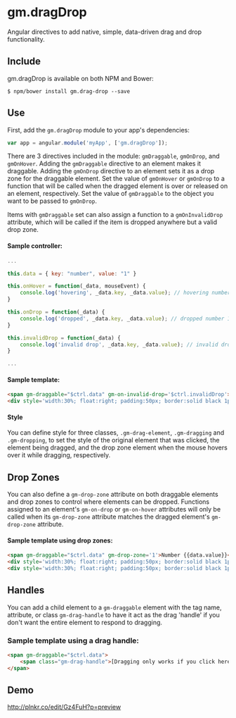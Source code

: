 # gm.dragDrop
Angular directives to add native, simple, data-driven drag and drop functionality.

## Include
gm.dragDrop is available on both NPM and Bower:

    $ npm/bower install gm.drag-drop --save

## Use
First, add the `gm.dragDrop` module to your app's dependencies:

```javascript
var app = angular.module('myApp', ['gm.dragDrop']);
```

There are 3 directives included in the module: `gmDraggable`, `gmOnDrop`, and `gmOnHover`. Adding the `gmDraggable` directive to an element makes it draggable. Adding the `gmOnDrop` directive to an element sets it as a drop zone for the draggable element. Set the value of `gmOnHover` or `gmOnDrop` to a function that will be called when the dragged element is over or released on an element, respectively. Set the value of `gmDraggable` to the object you want to be passed to `gmOnDrop`.

Items with `gmDraggable` set can also assign a function to a `gmOnInvalidDrop` attribute, which will be called if the item is dropped anywhere but a valid drop zone.

#### Sample controller:
```javascript
...

this.data = { key: "number", value: "1" }

this.onHover = function(_data, mouseEvent) {
    console.log('hovering', _data.key, _data.value); // hovering number 1
}

this.onDrop = function(_data) {
    console.log('dropped', _data.key, _data.value); // dropped number 1
}

this.invalidDrop = function(_data) {
    console.log('invalid drop', _data.key, _data.value); // invalid drop number 1
}

...
```

#### Sample template:
```html
<span gm-draggable="$ctrl.data" gm-on-invalid-drop='$ctrl.invalidDrop'>Number {{data.value}}</span>
<div style='width:30%; float:right; padding:50px; border:solid black 1px' gm-on-drop="$ctrl.onDrop" gm-on-hover='$ctrl.onHover'>Drop Area</div>
```

#### Style
You can define style for three classes, `.gm-drag-element`, `.gm-dragging` and `.gm-dropping`, to set the style of the original element that was clicked, the element being dragged, and the drop zone element when the mouse hovers over it while dragging, respectively.

## Drop Zones
You can also define a `gm-drop-zone` attribute on both draggable elements and drop zones to control where elements can be dropped. Functions assigned to an element's `gm-on-drop` or `gm-on-hover` attributes will only be called when its `gm-drop-zone` attribute matches the dragged element's `gm-drop-zone` attribute.

#### Sample template using drop zones:
```html
<span gm-draggable="$ctrl.data" gm-drop-zone='1'>Number {{data.value}}</span>
<div style='width:30%; float:right; padding:50px; border:solid black 1px' gm-on-drop="$ctrl.onDrop" gm-drop-zone='2'>Cannot Drop Here</div>
<div style='width:30%; float:right; padding:50px; border:solid black 1px' gm-on-drop="$ctrl.onDrop" gm-drop-zone='1'>Drops Allowed Here</div>
```

## Handles
You can add a child element to a `gm-draggable` element with the tag name, attribute, or class `gm-drag-handle` to have it act as the drag 'handle' if you don't want the entire element to respond to dragging.

### Sample template using a drag handle:
```html
<span gm-draggable="$ctrl.data">
	<span class="gm-drag-handle">[Dragging only works if you click here]</span> Number {{data.value}}
</span>
```

## Demo
http://plnkr.co/edit/Gz4FuH?p=preview
